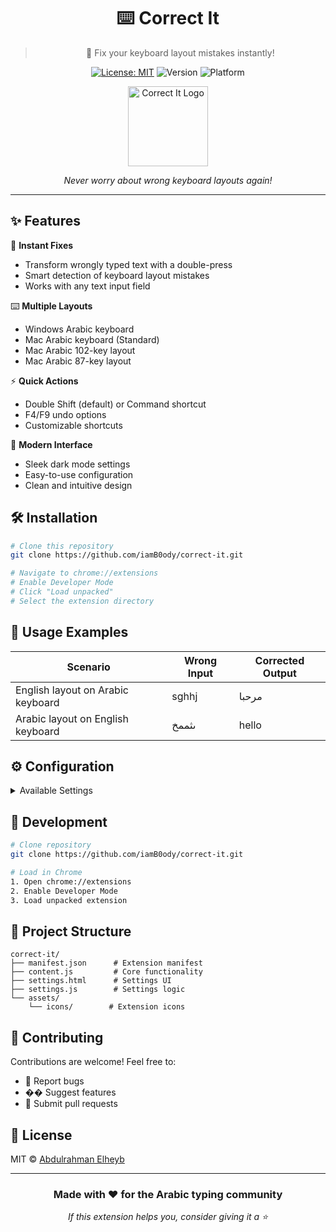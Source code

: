 <div align="center">
   
# ⌨️ Correct It

> 🔄 Fix your keyboard layout mistakes instantly!

[![License: MIT](https://img.shields.io/badge/License-MIT-blue.svg)](https://opensource.org/licenses/MIT)
![Version](https://img.shields.io/badge/version-1.0-green)
![Platform](https://img.shields.io/badge/platform-Chrome-yellow)

<img src="assets/icons/icon.svg" width="128" height="128" alt="Correct It Logo">

*Never worry about wrong keyboard layouts again!*

</div>

---

## ✨ Features

🚀 **Instant Fixes**
- Transform wrongly typed text with a double-press
- Smart detection of keyboard layout mistakes
- Works with any text input field

⌨️ **Multiple Layouts**
- Windows Arabic keyboard
- Mac Arabic keyboard (Standard)
- Mac Arabic 102-key layout
- Mac Arabic 87-key layout

⚡ **Quick Actions**
- Double Shift (default) or Command shortcut
- F4/F9 undo options
- Customizable shortcuts

🎨 **Modern Interface**
- Sleek dark mode settings
- Easy-to-use configuration
- Clean and intuitive design

## 🛠️ Installation

```bash
# Clone this repository
git clone https://github.com/iamB0ody/correct-it.git

# Navigate to chrome://extensions
# Enable Developer Mode
# Click "Load unpacked"
# Select the extension directory
```

## 📖 Usage Examples

| Scenario | Wrong Input | Corrected Output |
|----------|-------------|------------------|
| English layout on Arabic keyboard | sghhj | مرحبا |
| Arabic layout on English keyboard | ىثممخ | hello |

## ⚙️ Configuration

<details>
<summary>Available Settings</summary>

### Keyboard Layouts
- `Arabic - Windows (PC)`
- `Arabic - Mac`
- `Arabic - Mac (102 keys)`
- `Arabic - Mac (87 keys)`

### Shortcuts
- `Double Shift` (Default)
- `Double Command/Meta Key (⌘)`

### Undo Options
- `F4` (Default)
- `F9`

</details>

## 🔧 Development

```bash
# Clone repository
git clone https://github.com/iamB0ody/correct-it.git

# Load in Chrome
1. Open chrome://extensions
2. Enable Developer Mode
3. Load unpacked extension
```

## 📁 Project Structure

```
correct-it/
├── manifest.json      # Extension manifest
├── content.js         # Core functionality
├── settings.html      # Settings UI
├── settings.js        # Settings logic
└── assets/
    └── icons/        # Extension icons
```

## 🤝 Contributing

Contributions are welcome! Feel free to:
- 🐛 Report bugs
- �� Suggest features
- 🔧 Submit pull requests

## 📝 License

MIT © [Abdulrahman Elheyb](https://github.com/iamB0ody)

---

<div align="center">
   
### Made with ❤️ for the Arabic typing community

*If this extension helps you, consider giving it a ⭐*

</div> 